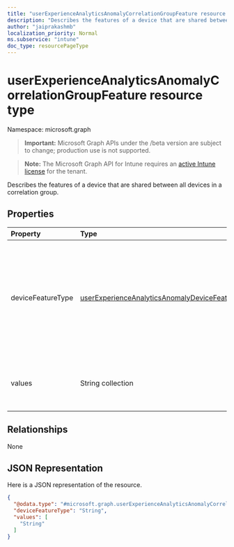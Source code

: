 ```yaml
---
title: "userExperienceAnalyticsAnomalyCorrelationGroupFeature resource type"
description: "Describes the features of a device that are shared between all devices in a correlation group."
author: "jaiprakashmb"
localization_priority: Normal
ms.subservice: "intune"
doc_type: resourcePageType
---
```


# userExperienceAnalyticsAnomalyCorrelationGroupFeature resource type

Namespace: microsoft.graph

> **Important:** Microsoft Graph APIs under the /beta version are subject to change; production use is not supported.

> **Note:** The Microsoft Graph API for Intune requires an [active Intune license](https://go.microsoft.com/fwlink/?linkid=839381) for the tenant.

Describes the features of a device that are shared between all devices in a correlation group.

## Properties
|Property|Type|Description|
|:---|:---|:---|
|deviceFeatureType|[userExperienceAnalyticsAnomalyDeviceFeatureType](../resources/intune-devices-userexperienceanalyticsanomalydevicefeaturetype.md)|The type of device feature. Possible values are: manufacturer, model, osVersion, application or driver. Possible values are: `manufacturer`, `model`, `osVersion`, `application`, `driver`, `unknownFutureValue`.|
|values|String collection|Specific metric values that describe the features of the given device feature type.|

## Relationships
None

## JSON Representation
Here is a JSON representation of the resource.
<!-- {
  "blockType": "resource",
  "@odata.type": "microsoft.graph.userExperienceAnalyticsAnomalyCorrelationGroupFeature"
}
-->
``` json
{
  "@odata.type": "#microsoft.graph.userExperienceAnalyticsAnomalyCorrelationGroupFeature",
  "deviceFeatureType": "String",
  "values": [
    "String"
  ]
}
```
